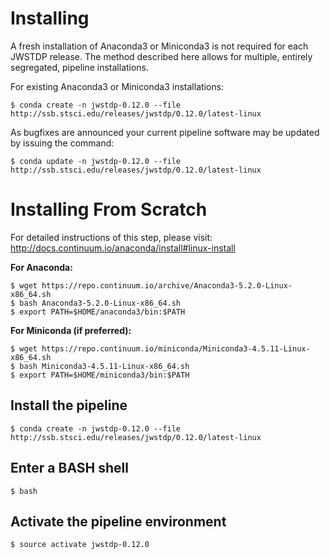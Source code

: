 
# Installing

A fresh installation of Anaconda3 or Miniconda3 is not required for each JWSTDP release. The method described here allows for multiple, entirely segregated, pipeline installations.

For existing Anaconda3 or Miniconda3 installations:

```
$ conda create -n jwstdp-0.12.0 --file http://ssb.stsci.edu/releases/jwstdp/0.12.0/latest-linux
```

As bugfixes are announced your current pipeline software may be updated by issuing the command:

```
$ conda update -n jwstdp-0.12.0 --file http://ssb.stsci.edu/releases/jwstdp/0.12.0/latest-linux
```

# Installing From Scratch

For detailed instructions of this step, please visit: http://docs.continuum.io/anaconda/install#linux-install

**For Anaconda:**

```
$ wget https://repo.continuum.io/archive/Anaconda3-5.2.0-Linux-x86_64.sh
$ bash Anaconda3-5.2.0-Linux-x86_64.sh
$ export PATH=$HOME/anaconda3/bin:$PATH
```

**For Miniconda (if preferred):**

```
$ wget https://repo.continuum.io/miniconda/Miniconda3-4.5.11-Linux-x86_64.sh
$ bash Miniconda3-4.5.11-Linux-x86_64.sh
$ export PATH=$HOME/miniconda3/bin:$PATH
```

## Install the pipeline

```
$ conda create -n jwstdp-0.12.0 --file http://ssb.stsci.edu/releases/jwstdp/0.12.0/latest-linux
```

## Enter a BASH shell

```
$ bash
```

## Activate the pipeline environment

```
$ source activate jwstdp-0.12.0
```
